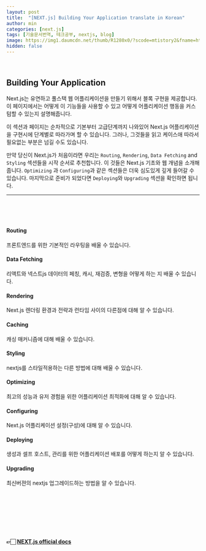 ```yaml
---
layout: post
title:  "[NEXT.js] Building Your Application translate in Korean"
author: min
categories: [next.js]
tags: [기술문서번역, 테크공부, nextjs, blog]
image: https://img1.daumcdn.net/thumb/R1280x0/?scode=mtistory2&fname=https%3A%2F%2Fblog.kakaocdn.net%2Fdn%2FbIGA4N%2FbtsrIeX8HhV%2FOSaH3RQihGdZM97wKBWo41%2Fimg.png
hidden: false
---
```

<br>

## Building Your Application

Next.js는 유연하고 풀스택 웹 어플리케이션을 만들기 위해서 블록 구현을 제공합니다. 이 페이지에서는 어떻게 이 기능들을 사용할 수 있고 어떻게 어플리케이션 행동을 커스텀할 수 있는지 설명해줍니다. 

이 섹션과 페이지는 순차적으로 기본부터 고급단계까지 나와있어 Next.js 어플리케이션을 구현시에 단계별로 따라가며 할 수 있습니다. 
그러나, 그것들을 읽고 케이스애 따라서 필요없는 부분은 넘길 수도 있습니다. 

만약 당신이 Next.js가 처음이라면 우리는 `Routing`, `Rendering`, `Data Fetching` and `Styling` 섹션들을 시작 순서로 추천합니다. 이 것들은 Next.js 기초와 웹 개념을 소개해줍니다. `Optimizing` 과 `Configuring`과 같은 섹션들은 더욱 심도있게 깊게 들어갈 수 있습니다. 마지막으로 준비가 되었다면 `Deploying`와 `Upgrading` 섹션을 확인하면 됩니다.
  <hr>

<br>
<br>
<br>

#### Routing
프론트엔드를 위한 기본적인 라우팅을 배울 수 있습니다. 

#### Data Fetching
리액트와 넥스트js 데이터의 페칭, 캐시, 재검증, 변형을 어떻게 하는 지 배울 수 있습니다. 

#### Rendering
Next.js 렌더링 환경과 전략과 런타임 사이의 다른점에 대해 알 수 있습니다.

#### Caching
캐싱 매커니즘에 대해 배울 수 있습니다. 

#### Styling
nextjs를 스타일적용하는 다른 방법에 대해 배울 수 있습니다.

#### Optimizing
최고의 성능과 유저 경험을 위한 어플리케이션 최적화에 대해 알 수 있습니다.

#### Configuring
Next.js 어플리케이션 설정(구성)에 대해 알 수 있습니다. 

#### Deploying
생성과 셀프 호스트, 관리를 위한 어플리케이션 배포를 어떻게 하는지 알 수 있습니다.

#### Upgrading
최신버젼의 nextjs 업그레이드하는 방법을 알 수 있습니다.


<br>
<br>
<br>
<br>
<br>
<br>

#### 👉🏻 [NEXT.js official docs](https://nextjs.org/docs/app/building-your-application)

<br>
<br>
<br>
